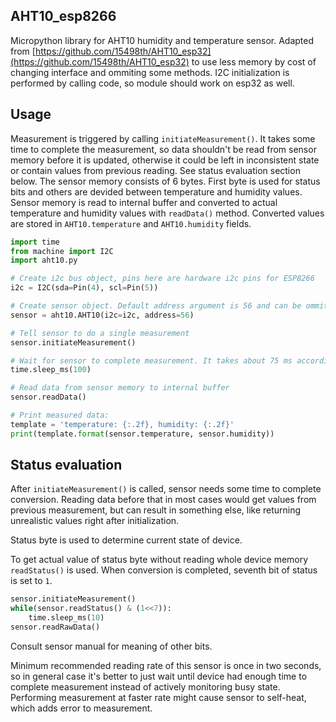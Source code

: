 ## AHT10_esp8266
Micropython library for AHT10 humidity and temperature sensor.
Adapted from [https://github.com/15498th/AHT10_esp32](https://github.com/15498th/AHT10_esp32) to use less memory by cost of changing interface and ommiting some methods.
I2C initialization is performed by calling code, so module should work on esp32 as well.


## Usage

Measurement is triggered by calling `initiateMeasurement()`. It takes some time to complete the measurement, so data shouldn't be read from sensor memory before it is updated, otherwise it could be left in inconsistent state or contain values from previous reading. See status evaluation section below.
The sensor memory consists of 6 bytes. First byte is used for status bits and others are devided between temperature and humidity values. Sensor memory is read to internal buffer and converted to actual temperature and humidity values with `readData()` method. Converted values are stored in `AHT10.temperature` and `AHT10.humidity` fields.


```python
import time
from machine import I2C
import aht10.py

# Create i2c bus object, pins here are hardware i2c pins for ESP8266
i2c = I2C(sda=Pin(4), scl=Pin(5))

# Create sensor object. Default address argument is 56 and can be ommited
sensor = aht10.AHT10(i2c=i2c, address=56)

# Tell sensor to do a single measurement
sensor.initiateMeasurement()

# Wait for sensor to complete measurement. It takes about 75 ms according to manual
time.sleep_ms(100)

# Read data from sensor memory to internal buffer
sensor.readData()

# Print measured data:
template = 'temperature: {:.2f}, humidity: {:.2f}'
print(template.format(sensor.temperature, sensor.humidity))
```

## Status evaluation

After `initiateMeasurement()` is called, sensor needs some time to complete conversion. Reading data before that in most cases would get values from previous measurement, but can result in something else, like returning unrealistic values right after initialization.

Status byte is used to determine current state of device.

To get actual value of status byte without reading whole device memory `readStatus()` is used. When conversion is completed, seventh bit of status is set to `1`.


```python
sensor.initiateMeasurement()
while(sensor.readStatus() & (1<<7)):
    time.sleep_ms(10)
sensor.readRawData()
```

Consult sensor manual for meaning of other bits.

Minimum recommended reading rate of this sensor is once in two seconds, so in general case it's better to just wait until device had enough time to complete measurement instead of actively monitoring busy state.
Performing measurement at faster rate might cause sensor to self-heat, which adds error to measurement.

